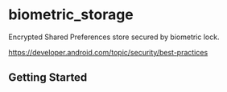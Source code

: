 # biometric_storage

Encrypted Shared Preferences store secured by biometric lock.

https://developer.android.com/topic/security/best-practices

## Getting Started

